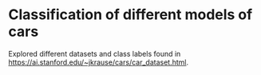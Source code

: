 # Classification of different models of cars
Explored different datasets and class labels found in https://ai.stanford.edu/~jkrause/cars/car_dataset.html.
